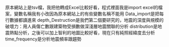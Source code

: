 原本網站上是tsv檔，我把他轉成Excel比較好看，程式裡面我是import excel的檔案，變數名稱我有小改因為原本網站上的有些變數名稱不能用
Data_import是把每行數據都讀進來
depth_Destruction是我們第二個要研究的，地震的深度與規模的破壞力：用人員傷亡數跟建築物受損數做深淺層地震關聯的分析
distribution是地震熱點分析，之後可以加上智利的地圖比較好看，現在只有純照經緯度去分析
time_frequency是分析地震頻率跟趨勢
